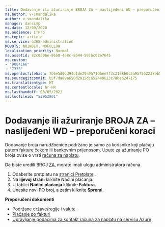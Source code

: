```yaml
---
title: Dodavanje ili ažuriranje BROJA ZA – naslijeđeni WD – preporučeni koraci
ms.author: v-smandalika
author: v-smandalika
manager: dansimp
ms.date: 12/09/2020
ms.audience: ITPro
ms.topic: article
ms.service: o365-administration
ROBOTS: NOINDEX, NOFOLLOW
localization_priority: Normal
ms.assetid: 82c0a06e-86b0-4e8c-8644-59cbc02e7645
ms.custom:
- "9004166"
- "7338"
ms.openlocfilehash: 7b6e5d0bd94b1de29a9571d6ee7f3c212860c5a957562238eb5f5214ec676e87
ms.sourcegitcommit: b5f7da89a650d2915dc652449623c78be6247175
ms.translationtype: MT
ms.contentlocale: hr-HR
ms.lasthandoff: 08/05/2021
ms.locfileid: "53953861"
---
```

# <a name="add-or-update-po-number---legacy-wd---recommended-steps"></a>Dodavanje ili ažuriranje BROJA ZA – naslijeđeni WD – preporučeni koraci

Dodavanje broja narudžbenice podržano je samo za korisnike koji plaćaju putem [fakture čekom](https://docs.microsoft.com/azure/cost-management-billing/manage/pay-by-invoice) ili bankovnim prijenosom. Upute za ažuriranje PO broja ovise o vrsti [računa za naplatu](https://docs.microsoft.com/azure/cost-management-billing/manage/view-all-accounts).

Da biste uredili BROJ [ZA,](https://docs.microsoft.com/azure/role-based-access-control/rbac-and-directory-admin-roles) morate imati ulogu administratora računa.

1. Odaberite pretplatu na [stranici Pretplate](https://ms.portal.azure.com/#blade/Microsoft_Azure_Billing/SubscriptionsBlade) .
2. Na **lijevoj strani** kliknite Načini plaćanja.
3. U tablici **Načini plaćanja** kliknite **Faktura**. 
4. Unesite novi PO broj, a zatim kliknite **Spremi**.

**Preporučeni dokumenti**

- [Podržane države/regije i valute](https://azure.microsoft.com/en-us/pricing/faq/) 
- [Plaćanje po fakturi](https://docs.microsoft.com/azure/cost-management-billing/manage/pay-by-invoice) 
- [Upravljanje podacima za kontakt računa za naplatu na servisu Azure](https://docs.microsoft.com/azure/cost-management-billing/manage/change-azure-account-profile)



